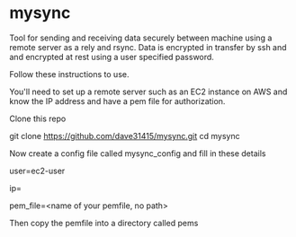 # mysync
Tool for sending and receiving data securely between machine using a remote
server as a rely and rsync. Data is encrypted in transfer by ssh and and
encrypted at rest using a user specified password.

Follow these instructions to use.

You'll need to set up a remote server such as an EC2 instance on AWS and
know the IP address and have a pem file for authorization.

Clone this repo

git clone https://github.com/dave31415/mysync.git
cd mysync

Now create a config file called mysync_config and fill in these details

user=ec2-user

ip=<Your IP address>

pem_file=<name of your pemfile, no path>

Then copy the pemfile into a directory called pems
